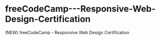 # freeCodeCamp---Responsive-Web-Design-Certification
(NEW) freeCodeCamp - Responsive Web Design Certification
